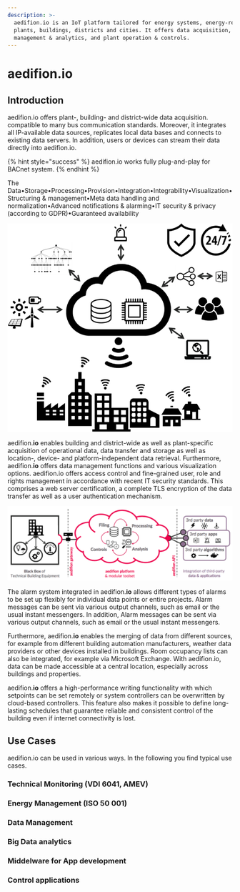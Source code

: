 ```yaml
---
description: >-
  aedifion.io is an IoT platform tailored for energy systems, energy-related
  plants, buildings, districts and cities. It offers data acquisition,
  management & analytics, and plant operation & controls.
---
```


# aedifion.io

## Introduction

aedifion.io offers plant-, building- and district-wide data acquisition. compatible to many bus communication standards. Moreover, it integrates all IP-available data sources, replicates local data bases and connects to existing data servers. In addition, users or devices can stream their data directly into aedifion.io.

{% hint style="success" %}
aedifion.io works fully plug-and-play for BACnet system. 
{% endhint %}

The Data•Storage•Processing•Provision•Integration•Integrability•Visualization•Structuring & management•Meta data handling and normalization•Advanced notifications & alarming•IT security & privacy \(according to GDPR\)•Guaranteed availability

![Functional illustration of aedifion.io](../.gitbook/assets/bild1.png)



aedifion.**io** enables building and district-wide as well as plant-specific acquisition of operational data, data transfer and storage as well as location-, device- and platform-independent data retrieval. Furthermore, aedifion.**io** offers data management functions and various visualization options. aedifion.io offers access control and fine-grained user, role and rights management in accordance with recent IT security standards. This comprises a web server certification, a complete TLS encryption of the data transfer as well as a user authentication mechanism. 

![Schematic of aedifion.io](../.gitbook/assets/assets_-lq4g3srfvmmrkjgfsb4_-lq9aaslss2a_uh-u89s_-lq9afwn5j8cd88bi1gi_bildschirmfoto-2018-10-31-um-1.png)

The alarm system integrated in aedifion.**io** allows different types of alarms to be set up flexibly for individual data points or entire projects. Alarm messages can be sent via various output channels, such as email or the usual instant messengers. In addition, Alarm messages can be sent via various output channels, such as email or the usual instant messengers. 

Furthermore, aedifion.**io** enables the merging of data from different sources, for example from different building automation manufacturers, weather data providers or other devices installed in buildings. Room occupancy lists can also be integrated, for example via Microsoft Exchange. With aedifion.io, data can be made accessible at a central location, especially across buildings and properties. 

aedifion.**io** offers a high-performance writing functionality with which setpoints can be set remotely or system controllers can be overwritten by cloud-based controllers. This feature also makes it possible to define long-lasting schedules that guarantee reliable and consistent control of the building even if internet connectivity is lost.

## Use Cases

aedifion.io can be used in various ways. In the following you find typical use cases.

### Technical Monitoring \(VDI 6041, AMEV\)

### Energy Management \(ISO 50 001\)

### Data Management

### Big Data analytics

### Middelware for App development

### Control applications

